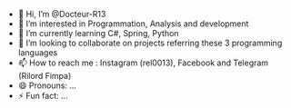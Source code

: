 - 👋 Hi, I’m @Docteur-R13
- 👀 I’m interested in Programmation, Analysis and development
- 🌱 I’m currently learning C#, Spring, Python
- 💞️ I’m looking to collaborate on projects referring these 3 programming languages
- 📫 How to reach me : Instagram (rel0013), Facebook and Telegram (Rilord Fimpa)
- 😄 Pronouns: ...
- ⚡ Fun fact: ...


